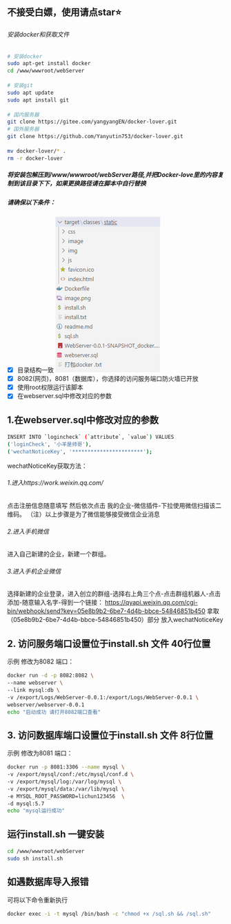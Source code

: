 ## 不接受白嫖，使用请点star⭐
###### 安装docker和获取文件
```bash
# 安装docker
sudo apt-get install docker
cd /www/wwwroot/webServer

# 安装git
sudo apt update
sudo apt install git

# 国内服务器
git clone https://gitee.com/yangyangEN/docker-lover.git
# 国外服务器
git clone https://github.com/Yanyutin753/docker-lover.git

mv docker-lover/* .
rm -r docker-lover
```
##### 将安装包解压到/www/wwwroot/webServer路径,并把Docker-love里的内容复制到该目录下下，如果更换路径请在脚本中自行替换

##### 请确保以下条件：

- [x] 目录结构一致
![Alt text](image-1.png)
- [x] 8082(网页)，8081（数据库），你选择的访问服务端口防火墙已开放
- [x] 使用root权限运行该脚本
- [x] 在webserver.sql中修改对应的参数

## 1.在webserver.sql中修改对应的参数

```bash
INSERT INTO `logincheck` (`attribute`, `value`) VALUES
('loginCheck', '小羊是帅哥'),
('wechatNoticeKey', '***********************');
```
wechatNoticeKey获取方法：
###### 1.进入https://work.weixin.qq.com/
点击注册信息随意填写
然后依次点击 我的企业-微信插件-下拉使用微信扫描该二维码。
（注）以上步骤是为了微信能够接受微信企业消息
###### 2.进入手机微信
进入自己新建的企业，新建一个群组。

###### 3.进入手机企业微信
选择新建的企业登录，进入创立的群组-选择右上角三个点-点击群组机器人-点击添加-随意输入名字-得到一个链接：
https://qyapi.weixin.qq.com/cgi-bin/webhook/send?key=05e8b9b2-6be7-4d4b-bbce-54846851b450
拿取（05e8b9b2-6be7-4d4b-bbce-54846851b450）部分 放入wechatNoticeKey


## 2. 访问服务端口设置位于install.sh 文件 40行位置

示例 修改为8082 端口：
```bash
docker run -d -p 8082:8082 \
--name webserver \
--link mysql:db \
-v /export/Logs/WebServer-0.0.1:/export/Logs/WebServer-0.0.1 \
webserver/webserver-0.0.1
echo "启动成功 请打开8082端口查看"
```
## 3. 访问数据库端口设置位于install.sh 文件 8行位置

示例 修改为8081 端口：
```bash
docker run -p 8081:3306 --name mysql \
-v /export/mysql/conf:/etc/mysql/conf.d \
-v /export/mysql/log:/var/log/mysql \
-v /export/mysql/data:/var/lib/mysql \
-e MYSQL_ROOT_PASSWORD=lichun123456  \
-d mysql:5.7
echo "mysql运行成功"
```

## 运行install.sh 一键安装
```bash
cd /www/wwwroot/webServer
sudo sh install.sh
```

## 如遇数据库导入报错
可将以下命令重新执行
```bash
docker exec -i -t mysql /bin/bash -c "chmod +x /sql.sh && /sql.sh"
```

